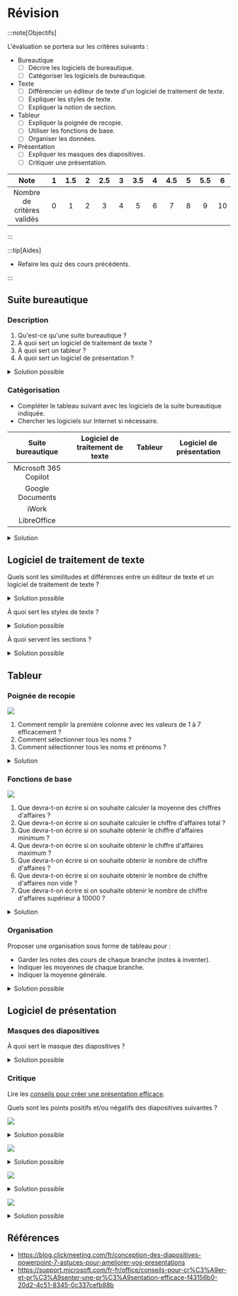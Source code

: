 # Révision

:::note[Objectifs]

L'évaluation se portera sur les critères suivants :

- Bureautique
  - [ ] Décrire les logiciels de bureautique.
  - [ ] Catégoriser les logiciels de bureautique.
- Texte
  - [ ] Différencier un éditeur de texte d'un logiciel de traitement de texte.
  - [ ] Expliquer les styles de texte.
  - [ ] Expliquer la notion de section.
- Tableur
  - [ ] Expliquer la poignée de recopie.
  - [ ] Utiliser les fonctions de base.
  - [ ] Organiser les données.
- Présentation
  - [ ] Expliquer les masques des diapositives.
  - [ ] Critiquer une présentation.

|            Note            | &nbsp;1&nbsp; | 1.5 | &nbsp;2&nbsp; | 2.5 | &nbsp;3&nbsp; | 3.5 | &nbsp;4&nbsp; | 4.5 | &nbsp;5&nbsp; | 5.5 | &nbsp;6&nbsp; |
| :------------------------: | :-----------: | :-: | :-----------: | :-: | :-----------: | :-: | :-----------: | :-: | :-----------: | :-: | :-----------: |
| Nombre de critères validés |       0       |  1  |       2       |  3  |       4       |  5  |       6       |  7  |       8       |  9  |      10       |

:::

:::tip[Aides]

- Refaire les quiz des cours précédents.

:::

## Suite bureautique

### Description

1. Qu'est-ce qu'une suite bureautique ?
2. À quoi sert un logiciel de traitement de texte ?
3. À quoi sert un tableur ?
4. À quoi sert un logiciel de présentation ?

<details>
<summary>Solution possible</summary>

1. Une suite bureautique est un ensemble de logiciels permettant de créer, modifier et gérer des documents numériques.
2. Un logiciel de traitement de texte permet de mettre en forme des éléments (texte, image, ...) sur une page.
3. Un tableur permet de créer des tableaux et d'effectuer des calculs sur les données.
4. Un logiciel de présentation permet de créer des diaporamas pour présenter des informations de manière visuelle.

</details>

### Catégorisation

- Compléter le tableau suivant avec les logiciels de la suite bureautique indiquée.
- Chercher les logiciels sur Internet si nécessaire.

|   Suite bureautique   | Logiciel de traitement de texte | Tableur | Logiciel de présentation |
| :-------------------: | :-----------------------------: | :-----: | :----------------------: |
| Microsoft 365 Copilot |                                 |         |                          |
|   Google Documents    |                                 |         |                          |
|         iWork         |                                 |         |                          |
|      LibreOffice      |                                 |         |                          |

<details>
<summary>Solution</summary>

|   Suite bureautique   | Logiciel de traitement de texte | Tableur | Logiciel de présentation |
| :-------------------: | :-----------------------------: | :-----: | :----------------------: |
| Microsoft 365 Copilot |              Word               |  Excel  |        PowerPoint        |
|   Google Documents    |              Docs               | Sheets  |          Slides          |
|         iWork         |              Pages              | Numbers |         Keynote          |
|      LibreOffice      |             Writer              |  Calc   |         Impress          |

</details>

## Logiciel de traitement de texte

Quels sont les similitudes et différences entre un éditeur de texte et un logiciel de traitement de texte ?

<details>
<summary>Solution possible</summary>

Similarités :

- Les deux permettent de créer et de modifier des documents texte.
- Les deux permettent d'enregistrer des documents.
- Les deux permettent d'imprimer des documents.

Différences :

- Un éditeur de texte est généralement plus simple et léger.
- Un éditeur de texte ne permet pas de mise en forme (polices, couleurs, styles, etc.).
- Un éditeur de texte ne permet pas d'insertion d'images, de tableaux, etc.
- Un logiciel de traitement de texte permet de gérer des styles de texte, des sections, des en-têtes et pieds de page, etc.
- Un logiciel de traitement de texte permet de gérer la mise en page du document (marges, colonnes, etc.).

</details>

À quoi sert les styles de texte ?

<details>
<summary>Solution possible</summary>

- Les styles de texte permettent de définir la mise en forme d'un texte (police, taille, couleur, etc.) de manière cohérente et rapide pour un type de texte donné (titre, sous-titre, corps de texte, etc.).
- Ils permettent également de faciliter la navigation dans le document en créant une hiérarchie visuelle.
- La génération automatique de la table des matières est également possible grâce aux styles.

https://support.microsoft.com/fr-fr/office/personnaliser-ou-cr%C3%A9er-de-nouveaux-styles-d38d6e47-f6fc-48eb-a607-1eb120dec563

</details>

À quoi servent les sections ?

<details>
<summary>Solution possible</summary>

- Les sections permettent de diviser un document en parties distinctes, chacune pouvant avoir sa propre mise en page, ses propres styles de texte, numérotation de pages, en-têtes et pieds de page, etc.
- Cela peut être utile pour séparer les annexes, la page de garde, les chapitres, etc.
- On peut changer l'orientation de la page (portrait ou paysage) pour une section spécifique.
- On peut également appliquer des styles différents (par exemple, une section avec une numérotation de pages différente ou un en-tête différent).

https://www.unilim.fr/scd/formation/word-creer-des-sections-differentes-dans-un-document/

</details>

## Tableur

### Poignée de recopie

![](https://user.oc-static.com/upload/2021/05/06/16203088297927_image84.jpg)

1. Comment remplir la première colonne avec les valeurs de 1 à 7 efficacement ?
2. Comment sélectionner tous les noms ?
3. Comment sélectionner tous les noms et prénoms ?

<details>
<summary>Solution</summary>

1. Sélectionner les cellules contenant 1 et 2, puis cliquer sur la poignée de recopie (en bas à droite) et tirer vers le bas jusqu'à 7.
2. `B2:B8`
3. `B2:C8`

</details>

### Fonctions de base

![](https://user.oc-static.com/upload/2021/05/06/16203109035448_image83.jpg)

1. Que devra-t-on écrire si on souhaite calculer la moyenne des chiffres d'affaires ?
2. Que devra-t-on écrire si on souhaite calculer le chiffre d'affaires total ?
3. Que devra-t-on écrire si on souhaite obtenir le chiffre d'affaires minimum ?
4. Que devra-t-on écrire si on souhaite obtenir le chiffre d'affaires maximum ?
5. Que devra-t-on écrire si on souhaite obtenir le nombre de chiffre d'affaires ?
6. Que devra-t-on écrire si on souhaite obtenir le nombre de chiffre d'affaires non vide ?
7. Que devra-t-on écrire si on souhaite obtenir le nombre de chiffre d'affaires supérieur à 10000 ?

<details>
<summary>Solution</summary>

1. `=MOYENNE(E2:E8)`
2. `=SOMME(E2:E8)`
3. `=MIN(E2:E8)`
4. `=MAX(E2:E8)`
5. `=NB(E2:E8)`
6. `=NBVAL(E2:E8)`
7. `=NB.SI(E2:E8;">10000")`

</details>

### Organisation

Proposer une organisation sous forme de tableau pour :

- Garder les notes des cours de chaque branche (notes à inventer).
- Indiquer les moyennes de chaque branche.
- Indiquer la moyenne générale.

<details>
<summary>Solution possible</summary>

|     Branche      | Note 1 | Note 2 | Note 3 |      Moyenne      |
| :--------------: | :----: | :----: | :----: | :---------------: |
|   Mathématique   |   4    |   5    |  4.5   | `=moyenne(B2:D2)` |
|     Français     |   6    |  3.5   |   5    | `=moyenne(B3:D3)` |
|     Anglais      |   5    |   3    |   4    | `=moyenne(B4:D4)` |
|     Histoire     |   4    |   6    |  4.5   | `=moyenne(B5:D5)` |
| Moyenne générale |        |        |        | `=moyenne(E2:E5)` |

</details>

## Logiciel de présentation

### Masques des diapositives

À quoi sert le masque des diapositives ?

<details>
<summary>Solution possible</summary>

- Le masque des diapositives permet de définir le style et la mise en page de toutes les diapositives d'une présentation.
- Il permet de gagner du temps en appliquant les mêmes styles à toutes les diapositives.
- Il permet également de garantir une cohérence visuelle dans la présentation.

https://support.microsoft.com/fr-fr/office/qu-est-ce-qu-un-masque-des-diapositives-b9abb2a0-7aef-4257-a14e-4329c904da54

</details>

### Critique

Lire les [conseils pour créer une présentation efficace](https://support.microsoft.com/fr-fr/office/conseils-pour-cr%C3%A9er-et-pr%C3%A9senter-une-pr%C3%A9sentation-efficace-f43156b0-20d2-4c51-8345-0c337cefb88b).

Quels sont les points positifs et/ou négatifs des diapositives suivantes ?

![](https://blog.clickmeeting.com/uploads/2021/12/bad-powerpoint-slides.jpeg)

<details>
<summary>Solution possible</summary>

Points négatifs :

- Trop de texte.
- Trop l'information.
- On ne sait pas où regarder, ni dans quel ordre.
- Texte trop petit.
- Trop de couleurs différentes.

</details>

![](https://blog.clickmeeting.com/uploads/2021/12/Picture-1-4.png)

<details>
<summary>Solution possible</summary>

Points positifs :

- Titre clair.
- Utilisation d'icônes pour illustrer les idées.
- Utilisation de couleurs différentes pour chaque élément.

Points négatifs :

- Manque de contraste entre le texte et l'arrière-plan (peu lisible).
- Texte trop petit et un peu trop long.

</details>

![](https://blog.clickmeeting.com/uploads/2021/12/using-light-text-in-a-presentation.png)

<details>
<summary>Solution possible</summary>

Points positifs :

- Hiérarchie de l'information (titre en jaune).
- Bon contraste entre le texte et l'arrière-plan (clair sur foncé).
- Une idée par diapositive.
- Texte court et lisible.

</details>

![](https://blog.clickmeeting.com/uploads/2021/12/Picture-1-5.png)

<details>
<summary>Solution possible</summary>

Points positifs :

- Hiérarchie de l'information (titre et sous-titre).
- Mise en avant de l'idée principale (en magenta).
- Peu d'éléments sur la diapositive (une idée par diapositive).

</details>

## Références

- https://blog.clickmeeting.com/fr/conception-des-diapositives-powerpoint-7-astuces-pour-ameliorer-vos-presentations
- https://support.microsoft.com/fr-fr/office/conseils-pour-cr%C3%A9er-et-pr%C3%A9senter-une-pr%C3%A9sentation-efficace-f43156b0-20d2-4c51-8345-0c337cefb88b

